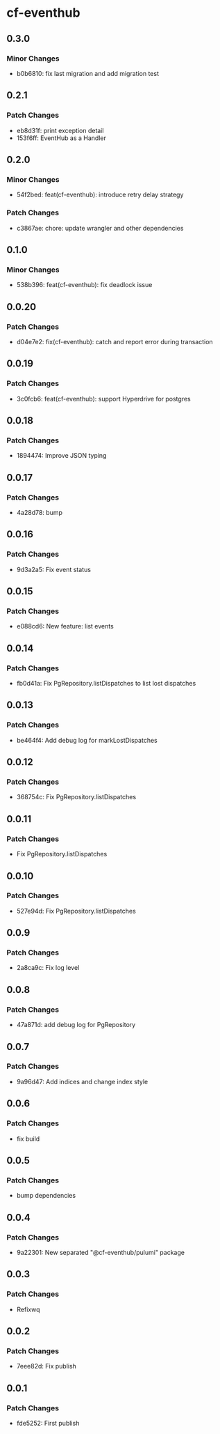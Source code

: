 # cf-eventhub

## 0.3.0

### Minor Changes

- b0b6810: fix last migration and add migration test

## 0.2.1

### Patch Changes

- eb8d31f: print exception detail
- 153f6ff: EventHub as a Handler

## 0.2.0

### Minor Changes

- 54f2bed: feat(cf-eventhub): introduce retry delay strategy

### Patch Changes

- c3867ae: chore: update wrangler and other dependencies

## 0.1.0

### Minor Changes

- 538b396: feat(cf-eventhub): fix deadlock issue

## 0.0.20

### Patch Changes

- d04e7e2: fix(cf-eventhub): catch and report error during transaction

## 0.0.19

### Patch Changes

- 3c0fcb6: feat(cf-eventhub): support Hyperdrive for postgres

## 0.0.18

### Patch Changes

- 1894474: Improve JSON typing

## 0.0.17

### Patch Changes

- 4a28d78: bump

## 0.0.16

### Patch Changes

- 9d3a2a5: Fix event status

## 0.0.15

### Patch Changes

- e088cd6: New feature: list events

## 0.0.14

### Patch Changes

- fb0d41a: Fix PgRepository.listDispatches to list lost dispatches

## 0.0.13

### Patch Changes

- be464f4: Add debug log for markLostDispatches

## 0.0.12

### Patch Changes

- 368754c: Fix PgRepository.listDispatches

## 0.0.11

### Patch Changes

- Fix PgRepository.listDispatches

## 0.0.10

### Patch Changes

- 527e94d: Fix PgRepository.listDispatches

## 0.0.9

### Patch Changes

- 2a8ca9c: Fix log level

## 0.0.8

### Patch Changes

- 47a871d: add debug log for PgRepository

## 0.0.7

### Patch Changes

- 9a96d47: Add indices and change index style

## 0.0.6

### Patch Changes

- fix build

## 0.0.5

### Patch Changes

- bump dependencies

## 0.0.4

### Patch Changes

- 9a22301: New separated "@cf-eventhub/pulumi" package

## 0.0.3

### Patch Changes

- Refixwq

## 0.0.2

### Patch Changes

- 7eee82d: Fix publish

## 0.0.1

### Patch Changes

- fde5252: First publish
